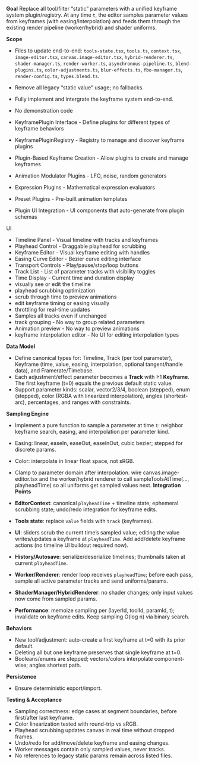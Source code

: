 

**Goal**
Replace all tool/filter “static” parameters with a unified keyframe system plugin/registry. At any time `t`, the editor samples parameter values from keyframes (with easing/interpolation) and feeds them through the existing render pipeline (worker/hybrid) and shader uniforms.

**Scope**

- Files to update end-to-end: `tools-state.tsx`, `tools.ts`, `context.tsx`, `image-editor.tsx`, `canvas.image-editor.tsx`, `hybrid-renderer.ts`, `shader-manager.ts`, `render-worker.ts`, `asynchronous-pipeline.ts`, `blend-plugins.ts`, `color-adjustments.ts`, `blur-effects.ts`, `fbo-manager.ts`, `render-config.ts`, `types.blend.ts`.
- Remove all legacy “static value” usage; no fallbacks.
- Fully implement and intergrate the keyframe system end-to-end.
- No demonstration code
  
- KeyframePlugin Interface - Define plugins for different types of keyframe behaviors
- KeyframePluginRegistry - Registry to manage and discover keyframe plugins
- Plugin-Based Keyframe Creation - Allow plugins to create and manage keyframes
- Animation Modulator Plugins - LFO, noise, random generators
- Expression Plugins - Mathematical expression evaluators
- Preset Plugins - Pre-built animation templates
- Plugin UI Integration - UI components that auto-generate from plugin schemas

UI
- Timeline Panel - Visual timeline with tracks and keyframes
- Playhead Control - Draggable playhead for scrubbing
- Keyframe Editor - Visual keyframe editing with handles
- Easing Curve Editor - Bezier curve editing interface
- Transport Controls - Play/pause/stop/loop buttons
- Track List - List of parameter tracks with visibility toggles
- Time Display - Current time and duration display
- visually see or edit the timeline
- playhead scrubbing optimization 
- scrub through time to preview animations
- edit keyframe timing or easing visually
- throttling for real-time updates
- Samples all tracks even if unchanged
- track grouping - No way to group related parameters
- Animation preview - No way to preview animations
- keyframe interpolation editor - No UI for editing interpolation types

**Data Model**

* Define canonical types for: Timeline, Track (per tool parameter), Keyframe (time, value, easing, interpolation, optional tangent/handle data), and Framerate/Timebase.
* Each adjustment/effect parameter becomes a **Track** with ≥1 **Keyframe**. The first keyframe (t=0) equals the previous default static value.
* Support parameter kinds: scalar, vector2/3/4, boolean (stepped), enum (stepped), color (RGBA with linearized interpolation), angles (shortest-arc), percentages, and ranges with constraints.

**Sampling Engine**

* Implement a pure function to sample a parameter at time `t`: neighbor keyframe search, easing, and interpolation per parameter kind.
* Easing: linear, easeIn, easeOut, easeInOut, cubic bezier; stepped for discrete params.
* Color: interpolate in linear float space, not sRGB.
* Clamp to parameter domain after interpolation.
wire canvas.image-editor.tsx and the worker/hybrid renderer to call sampleToolsAtTime(..., playheadTime) so all uniforms get sampled values next.
**Integration Points**

* **EditorContext**: canonical `playheadTime` + timeline state; ephemeral scrubbing state; undo/redo integration for keyframe edits.
* **Tools state**: replace `value` fields with `track` (keyframes).
* **UI**: sliders scrub the current time’s sampled value; editing the value writes/updates a keyframe at `playheadTime`. Add add/delete keyframe actions (no timeline UI buildout required now).
* **History/Autosave**: serialize/deserialize timelines; thumbnails taken at current `playheadTime`.
* **Worker/Renderer**: render loop receives `playheadTime`; before each pass, sample all active parameter tracks and send uniforms/params.
* **ShaderManager/HybridRenderer**: no shader changes; only input values now come from sampled params.
* **Performance**: memoize sampling per (layerId, toolId, paramId, t); invalidate on keyframe edits. Keep sampling O(log n) via binary search.

**Behaviors**

* New tool/adjustment: auto-create a first keyframe at t=0 with its prior default.
* Deleting all but one keyframe preserves that single keyframe at t=0.
* Booleans/enums are stepped; vectors/colors interpolate component-wise; angles shortest path.

**Persistence**
* Ensure deterministic export/import.

**Testing & Acceptance**

* Sampling correctness: edge cases at segment boundaries, before first/after last keyframe.
* Color linearization tested with round-trip vs sRGB.
* Playhead scrubbing updates canvas in real time without dropped frames.
* Undo/redo for add/move/delete keyframe and easing changes.
* Worker messages contain only sampled values, never tracks.
* No references to legacy static params remain across listed files.

